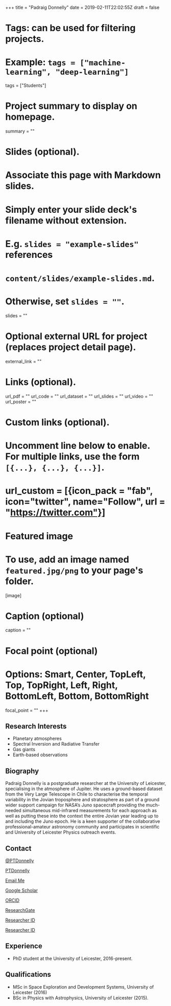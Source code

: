 +++
title = "Padraig Donnelly"
date = 2019-02-11T22:02:55Z
draft = false

# Tags: can be used for filtering projects.
# Example: `tags = ["machine-learning", "deep-learning"]`
tags = ["Students"]

# Project summary to display on homepage.
summary = ""

# Slides (optional).
#   Associate this page with Markdown slides.
#   Simply enter your slide deck's filename without extension.
#   E.g. `slides = "example-slides"` references
#   `content/slides/example-slides.md`.
#   Otherwise, set `slides = ""`.
slides = ""

# Optional external URL for project (replaces project detail page).
external_link = ""

# Links (optional).
url_pdf = ""
url_code = ""
url_dataset = ""
url_slides = ""
url_video = ""
url_poster = ""

# Custom links (optional).
#   Uncomment line below to enable. For multiple links, use the form `[{...}, {...}, {...}]`.
# url_custom = [{icon_pack = "fab", icon="twitter", name="Follow", url = "https://twitter.com"}]

# Featured image
# To use, add an image named `featured.jpg/png` to your page's folder.
[image]
  # Caption (optional)
  caption = ""

  # Focal point (optional)
  # Options: Smart, Center, TopLeft, Top, TopRight, Left, Right, BottomLeft, Bottom, BottomRight
  focal_point = ""
+++

## Research Interests
* Planetary atmospheres
* Spectral Inversion and Radiative Transfer
* Gas giants
* Earth-based observations

## Biography
Padraig Donnelly is a postgraduate researcher at the University of Leicester, specialising in the atmosphere of Jupiter. He uses a ground-based dataset from the Very Large Telescope in Chile to characterise the temporal variability in the Jovian troposphere and stratosphere as part of a ground wider support campaign for NASA’s Juno spacecraft providing the much-needed simultaneous mid-infrared measurements for each approach as well as putting these into the context the entire Jovian year leading up to and including the Juno epoch. He is a keen supporter of the collaborative professional-amateur astronomy community and participates in scientific and University of Leicester Physics outreach events.

## Contact
<i class="fab fa-twitter"></i> [@PTDonnelly](https://twitter.com/PTDonnelly)

<i class="fab fa-github"></i> [PTDonnelly](https://github.com/PTDonnelly)

<i class="fas fa-envelope"></i>[Email Me](mailto:ptd10@le.ac.uk)

<i class="ai ai-google-scholar-square ai-1x"></i> [Google Scholar](https://scholar.google.co.uk/citations?user=MvRpWT8AAAAJ&hl=en)

<i class="ai ai-orcid-square ai-1x"></i> [ORCID](https://orcid.org/0000-0002-4241-0302)

<i class="ai ai-researchgate-square ai-1x"></i> [ResearchGate](https://www.researchgate.net/profile/Padraig_Donnelly)

<i class="ai ai-researcherid-square ai-1x"></i> [Researcher ID](http://www.researcherid.com/rid/C-9912-2019)

<i class="ai ai-LinkedIn-square ai-1x"></i> [Researcher ID](https://www.linkedin.com/in/padraigdonnelly)

## Experience
* PhD student at the University of Leicester, 2016-present.

## Qualifications
* MSc in Space Exploration and Development Systems, University of Leicester (2016)
* BSc in Physics with Astrophysics, University of Leicester (2015). 
